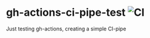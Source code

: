 # gh-actions-ci-pipe-test ![CI](https://github.com/linde12/gh-actions-ci-pipe-test/workflows/CI/badge.svg)
Just testing gh-actions, creating a simple CI-pipe

